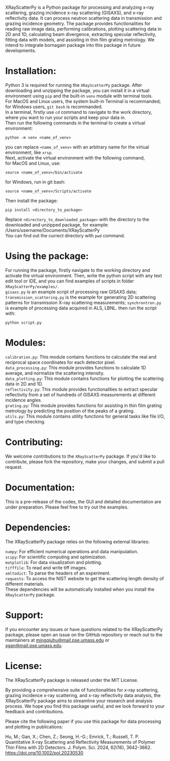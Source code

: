 XRayScatterPy is a Python package for processing and analyzing x-ray scattering, grazing incidence x-ray scattering (GISAXS), and x-ray reflectivity data. It can process neutron scattering data in transmission and grazing incidence geometry. The package provides functionalities for reading raw image data, performing calibrations, plotting scattering data in 2D and 1D, calculating beam divergence, extracting specular reflectivity, fitting data with models, and assisting in thin film grating metrology. We intend to integrate bornagain package into this package in future developments. 
  
# Installation:
Python 3 is required for running the `XRayScatterPy` package. After downloading and unzipping the package, you can install it in a virtual environment using `pip` and the built-in `venv` module with terminal tools.  
For MacOS and Linux users, the system built-in Terminal is recommanded; for Windows users, `git bash` is recommanded.  
In a terminal, firstly use `cd` command to navigate to the work directory, where you want to run your scripts and keep your data in.  
Then run the following commands in the terminal to create a virtual environment:
```
python -m venv <name_of_venv>
```
you can replace `<name_of_venv>` with an arbitrary name for the virtual environment, like `xrsp`.  
Next, activate the virtual environment with the following command,  
for MacOS and Linux, use:
```
source <name_of_venv>/bin/activate
```
for Windows, run in git bash:
```
source <name_of_venv>/Scripts/activate
```
Then install the package:
```
pip install <directory_to_package>
```
Replace `<directory_to_downloaded_package>` with the directory to the downloaded and unzipped package, for example: 
/Users/username/Documents/XRayScatterPy  
You can find out the currect directory with `pwd` command.

# Using the package:
For running the package, firstly navigate to the working directory and activate the virtual environment.
Then, write the python script with any text edit tool or IDE, and you can find examples of scripts in folder `XRayScatterPy/examples/`.  
`gisaxs.py` is an example script of processing raw GISAXS data; `transmission_scattering.py` is the example for generating 2D scattering patterns for transmission X-ray scattering measurements;  `synchrontron.py` is example of processing data acquired in ALS, LBNL.
then run the script with:
```
python script.py
```

# Modules:  
`calibration.py`: This module contains functions to calculate the real and reciprocal space coordinates for each detector pixel.  
`data_processing.py`: This module provides functions to calculate 1D average, and normalize the scattering intensity.  
`data_plotting.py`: This module contains functions for plotting the scattering data in 2D and 1D.  
`reflectivity.py`: This module provides functionalities to extract specular reflectivity from a set of hundreds of GISAXS measurements at different incidence angles.  
`grating.py`: This module provides functions for assisting in thin film grating metrology by predicting the position of the peaks of a grating.  
`utils.py`: This module contains utility functions for general tasks like file I/O, and type checking.  

# Contributing:  
We welcome contributions to the `XRayScatterPy` package. If you'd like to contribute, please fork the repository, make your changes, and submit a pull request.  
  
# Documentation:  
This is a pre-release of the codes, the GUI and detailed documentation are under preparation. Please feel free to try out the examples.

# Dependencies:  
The XRayScatterPy package relies on the following external libraries:  
  
`numpy`: For efficient numerical operations and data manipulation.  
`scipy`: For scientific computing and optimization.  
`matplotlib`: For data visualization and plotting.  
`tifffile`: To read and write tiff images.  
`xmltodict`: To parse the headers of an experiment.  
`requests`: To access the NIST website to get the scattering length density of different materials.  
These dependencies will be automatically installed when you install the `XRayScatterPy` package.  
  
# Support:  
If you encounter any issues or have questions related to the XRayScatterPy package, please open an issue on the GitHub repository or reach out to the maintainers at mingqiuhu@mail.pse.umass.edu or xgan@mail.pse.umass.edu.  
  
# License:  
The XRayScatterPy package is released under the MIT License.  

By providing a comprehensive suite of functionalities for x-ray scattering, grazing incidence x-ray scattering, and x-ray reflectivity data analysis, the XRayScatterPy package aims to streamline your research and analysis process. We hope you find this package useful, and we look forward to your feedback and contributions.

Please cite the following paper if you use this package for data processing and plotting in publications:

Hu, M.; Gan, X.; Chen, Z.; Seong, H.-G.; Emrick, T.; Russell, T. P. Quantitative X‐ray Scattering and Reflectivity Measurements of Polymer Thin Films with 2D Detectors. J. Polym. Sci. 2024, 62(16), 3642-3662.  
https://doi.org/10.1002/pol.20230530
